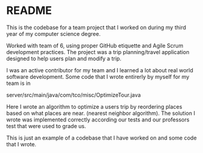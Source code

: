 # README
This is the codebase for a team project that I worked on during my third year of my computer science degree. 

Worked with team of 6, using proper GitHub etiquette and Agile Scrum development practices. The project was a trip planning/travel application designed to help users plan and modify a trip. 

I was an active contributor for my team and I learned a lot about real world software development. 
Some code that I wrote entirerly by myself for my team is in

server/src/main/java/com/tco/misc/OptimizeTour.java 

Here I wrote an algorithm to optimize a users trip by reordering places based on what places are near. (nearest neighbor algorithm). The solution I wrote was implemented correctly according our tests and our professors test that were used to grade us. 

This is just an example of a codebase that I have worked on and some code that I wrote.  
